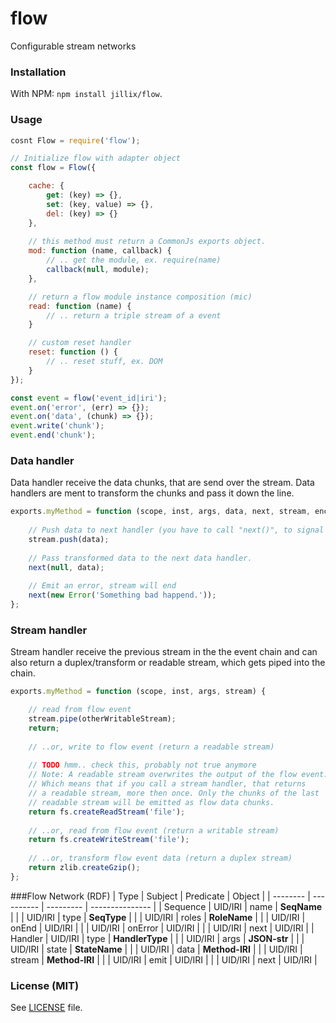 # flow
Configurable stream networks

### Installation
With NPM: `npm install jillix/flow`.

### Usage
```js
cosnt Flow = require('flow');

// Initialize flow with adapter object
const flow = Flow({

    cache: {
        get: (key) => {},
        set: (key, value) => {},
        del: (key) => {}
    },
    
    // this method must return a CommonJs exports object.
    mod: function (name, callback) {
        // .. get the module, ex. require(name)
        callback(null, module);
    },

    // return a flow module instance composition (mic)
    read: function (name) {
        // .. return a triple stream of a event
    }

    // custom reset handler
    reset: function () {
        // .. reset stuff, ex. DOM
    }
});

const event = flow('event_id|iri');
event.on('error', (err) => {});
event.on('data', (chunk) => {});
event.write('chunk');
event.end('chunk');
```
### Data handler
Data handler receive the data chunks, that are send over the stream.
Data handlers are ment to transform the chunks and pass it down the line.
```js
exports.myMethod = function (scope, inst, args, data, next, stream, enc) {
    
    // Push data to next handler (you have to call "next()", to signal that the handler is done).
    stream.push(data);
    
    // Pass transformed data to the next data handler.
    next(null, data);
    
    // Emit an error, stream will end
    next(new Error('Something bad happend.'));
};
```
### Stream handler
Stream handler receive the previous stream in the the event chain and can also
return a duplex/transform or readable stream, which gets piped into the chain.
```js
exports.myMethod = function (scope, inst, args, stream) {

    // read from flow event
    stream.pipe(otherWritableStream);
    return;
    
    // ..or, write to flow event (return a readable stream)
    
    // TODO hmm.. check this, probably not true anymore 
    // Note: A readable stream overwrites the output of the flow event.
    // Which means that if you call a stream handler, that returns
    // a readable stream, more then once. Only the chunks of the last
    // readable stream will be emitted as flow data chunks.
    return fs.createReadStream('file');
    
    // ..or, read from flow event (return a writable stream)
    return fs.createWriteStream('file');
    
    // ..or, transform flow event data (return a duplex stream)
    return zlib.createGzip();
};
```
###Flow Network (RDF)
| Type     | Subject    | Predicate | Object          |
| -------- | ---------- | --------- | --------------- |
| Sequence | UID/IRI    | name      | **SeqName**     |
|          | UID/IRI    | type      | **SeqType**     |
|          | UID/IRI    | roles     | **RoleName**    |
|          | UID/IRI    | onEnd     | UID/IRI         |
|          | UID/IRI    | onError   | UID/IRI         |
|          | UID/IRI    | next      | UID/IRI         |
| Handler  | UID/IRI    | type      | **HandlerType** |
|          | UID/IRI    | args      | **JSON-str**    |
|          | UID/IRI    | state     | **StateName**   |
|          | UID/IRI    | data      | **Method-IRI**  |
|          | UID/IRI    | stream    | **Method-IRI**  |
|          | UID/IRI    | emit      | UID/IRI         |
|          | UID/IRI    | next      | UID/IRI         |

### License (MIT)
See [LICENSE](https://github.com/jillix/flow/blob/master/LICENSE) file.
